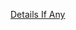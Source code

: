[Details If Any](https://github.com/deathbybandaid/piholeparser/blob/master/RecentRunLogs/parsingscripts/BreakingTheNews.md)

